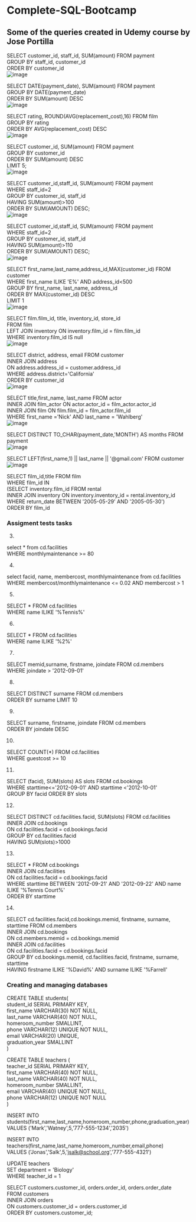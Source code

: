 # Complete-SQL-Bootcamp
<h2> Some of the queries created in Udemy course by Jose Portilla </h2>

SELECT customer_id, staff_id, SUM(amount) FROM payment<br>
GROUP BY staff_id, customer_id<br>
ORDER BY customer_id<br>
![image](https://github.com/hubost/Complete-SQL-Bootcamp/assets/103451733/adcb168f-2089-4bed-848e-3740fb431988)


SELECT DATE(payment_date), SUM(amount) FROM payment<br>
GROUP BY DATE(payment_date)<br>
ORDER BY SUM(amount) DESC <br>
![image](https://github.com/hubost/Complete-SQL-Bootcamp/assets/103451733/e723454a-01e7-4227-96c3-ca5117616e64)


SELECT rating, ROUND(AVG(replacement_cost),16) FROM film<br>
GROUP BY rating<br>
ORDER BY AVG(replacement_cost) DESC <br>
![image](https://github.com/hubost/Complete-SQL-Bootcamp/assets/103451733/93e3f33b-977c-40f0-8331-05549b042edf)

SELECT customer_id, SUM(amount) FROM payment<br>
GROUP BY customer_id<br>
ORDER BY SUM(amount) DESC<br>
LIMIT 5;<br>
![image](https://github.com/hubost/Complete-SQL-Bootcamp/assets/103451733/8a1f5c5c-9e84-4f16-b592-98d78c179a1c)

SELECT customer_id,staff_id, SUM(amount) FROM payment<br>
WHERE staff_id=2<br>
GROUP BY customer_id, staff_id<br>
HAVING SUM(amount)>100<br>
ORDER BY SUM(AMOUNT) DESC; <br>
![image](https://github.com/hubost/Complete-SQL-Bootcamp/assets/103451733/51695533-e5a2-4e87-a3e7-9f0f5b25c599)


SELECT customer_id,staff_id, SUM(amount) FROM payment<br>
WHERE staff_id=2<br>
GROUP BY customer_id, staff_id<br>
HAVING SUM(amount)>110<br>
ORDER BY SUM(AMOUNT) DESC; <br>
![image](https://github.com/hubost/Complete-SQL-Bootcamp/assets/103451733/7590440b-8820-4523-883d-91776ba00aa6)


SELECT first_name,last_name,address_id,MAX(customer_id) FROM customer<br>
WHERE first_name ILIKE 'E%' AND address_id<500<br>
GROUP BY first_name, last_name, address_id<br>
ORDER BY MAX(customer_id) DESC<br>
LIMIT 1<br>
![image](https://github.com/hubost/Complete-SQL-Bootcamp/assets/103451733/3f4a3c91-8e43-4c09-b61f-7e87cb892acc)


SELECT film.film_id, title, inventory_id, store_id<br>
FROM film<br>
LEFT JOIN inventory ON inventory.film_id = film.film_id<br>
WHERE inventory.film_id IS null <br>
![image](https://github.com/hubost/Complete-SQL-Bootcamp/assets/103451733/9e34e47b-762e-4aab-91b2-8ece6bddb88f)


SELECT district, address, email FROM customer<br>
INNER JOIN address<br>
ON address.address_id = customer.address_id<br>
WHERE address.district='California'<br>
ORDER BY customer_id<br>
![image](https://github.com/hubost/Complete-SQL-Bootcamp/assets/103451733/afe7474b-96ab-41ef-8af4-01a51094c736)


SELECT title,first_name, last_name FROM actor<br>
INNER JOIN film_actor ON actor.actor_id = film_actor.actor_id<br>
INNER JOIN film ON film.film_id = film_actor.film_id<br>
WHERE first_name ='Nick' AND last_name = 'Wahlberg'<br>
![image](https://github.com/hubost/Complete-SQL-Bootcamp/assets/103451733/a87ccff1-7165-4a1c-9864-23ed5ddded5d)


SELECT DISTINCT TO_CHAR(payment_date,'MONTH') AS months FROM payment<br>
![image](https://github.com/hubost/Complete-SQL-Bootcamp/assets/103451733/751d7e7d-e60f-4d41-9590-5f59d70ef22e)
<br>

SELECT LEFT(first_name,1) || last_name || '@gmail.com' FROM customer<br>
![image](https://github.com/hubost/Complete-SQL-Bootcamp/assets/103451733/4139bc33-4b29-4328-a88d-75bfd17d01d4)


SELECT film_id,title FROM film<br>
WHERE film_id IN<br>
(SELECT inventory.film_id FROM rental<br>
INNER JOIN inventory ON inventory.inventory_id = rental.inventory_id<br>
WHERE return_date BETWEEN '2005-05-29' AND '2005-05-30')<br>
ORDER BY film_id<br>

<h3> Assigment tests tasks </h3>

3.
select * from cd.facilities<br>
WHERE monthlymaintenance >= 80<br>

4.
select facid, name, membercost, monthlymaintenance from cd.facilities<br>
WHERE membercost/monthlymaintenance <= 0.02 AND membercost > 1<br>

5.
SELECT * FROM cd.facilities<br>
WHERE name ILIKE '%Tennis%'<br>

6.
SELECT * FROM cd.facilities<br>
WHERE name ILIKE '%2%'<br>

7.
SELECT memid,surname, firstname, joindate FROM cd.members<br>
WHERE joindate > '2012-09-01'<br>

8.
SELECT DISTINCT surname FROM cd.members <br>
ORDER BY surname LIMIT 10<br>

9.
SELECT surname, firstname, joindate FROM cd.members<br>
ORDER BY joindate DESC<br>

10.
SELECT COUNT(*) FROM cd.facilities<br>
WHERE guestcost >= 10<br>

11.
SELECT (facid), SUM(slots) AS slots FROM cd.bookings <br>
WHERE starttime<='2012-09-01' AND starttime <'2012-10-01'<br>
GROUP BY facid ORDER BY slots<br>

12.
SELECT DISTINCT cd.facilities.facid, SUM(slots) FROM cd.facilities<br>
INNER JOIN cd.bookings<br>
ON cd.facilities.facid = cd.bookings.facid<br>
GROUP BY cd.facilities.facid<br>
HAVING SUM(slots)>1000<br>

13.
SELECT * FROM cd.bookings<br>
INNER JOIN cd.facilities<br>
ON cd.facilities.facid = cd.bookings.facid<br>
WHERE starttime BETWEEN '2012-09-21' AND '2012-09-22' AND name ILIKE '%Tennis Court%'<br>
ORDER BY starttime<br>

14.
 
SELECT cd.facilities.facid,cd.bookings.memid, firstname, surname, starttime FROM cd.members<br>
INNER JOIN cd.bookings<br>
ON cd.members.memid = cd.bookings.memid<br>
INNER JOIN cd.facilities<br>
ON cd.facilities.facid = cd.bookings.facid<br>
GROUP BY cd.bookings.memid, cd.facilities.facid, firstname, surname, starttime<br>
HAVING firstname ILIKE '%David%' AND surname ILIKE '%Farrell'<br>

<h3> Creating and managing databases </h3>
CREATE TABLE students(<br>
student_id SERIAL PRIMARY KEY,<br>
first_name VARCHAR(30) NOT NULL,<br>
last_name VARCHAR(40) NOT NULL,<br>
homeroom_number SMALLINT,<br>
    phone VARCHAR(12) UNIQUE NOT NULL,<br>
    email VARCHAR(20) UNIQUE,<br>
    graduation_year SMALLINT<br>
    )

CREATE TABLE teachers (<br>
teacher_id SERIAL PRIMARY KEY,<br>
first_name VARCHAR(40) NOT NULL,<br>
last_name VARCHAR(40) NOT NULL,<br>
    homeroom_number SMALLINT,<br>
    email VARCHAR(40) UNIQUE NOT NULL,<br>
    phone VARCHAR(12) UNIQUE NOT NULL<br>
)

INSERT INTO students(first_name,last_name,homeroom_number,phone,graduation_year)<br>
VALUES ('Mark','Watney',5,'777-555-1234','2035')<br>

INSERT INTO teachers(first_name,last_name,homeroom_number,email,phone)<br>
VALUES ('Jonas','Salk',5,'jsalk@school.org','777-555-4321')	<br>

UPDATE teachers<br>
SET department = 'Biology'<br>
WHERE teacher_id = 1<br>

SELECT customers.customer_id, orders.order_id, orders.order_date<br>
FROM customers <br>
INNER JOIN orders<br>
ON customers.customer_id = orders.customer_id<br>
ORDER BY customers.customer_id;

